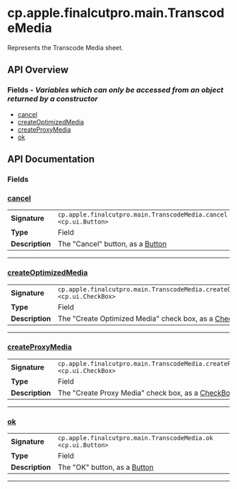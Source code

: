 # cp.apple.finalcutpro.main.TranscodeMedia

Represents the Transcode Media sheet.

## API Overview
### **Fields** - _Variables which can only be accessed from an object returned by a constructor_
 * [cancel](#cancel)
 * [createOptimizedMedia](#createoptimizedmedia)
 * [createProxyMedia](#createproxymedia)
 * [ok](#ok)


## API Documentation

### Fields


### [cancel](#cancel)

|                                             |                                                                                     |
| --------------------------------------------|-------------------------------------------------------------------------------------|
| **Signature**                               | `cp.apple.finalcutpro.main.TranscodeMedia.cancel <cp.ui.Button>`                                                                    |
| **Type**                                    | Field                                                                     |
| **Description**                             | The "Cancel" button, as a [Button](cp.ui.Button.md)                                                                     |

---

### [createOptimizedMedia](#createoptimizedmedia)

|                                             |                                                                                     |
| --------------------------------------------|-------------------------------------------------------------------------------------|
| **Signature**                               | `cp.apple.finalcutpro.main.TranscodeMedia.createOptimizedMedia <cp.ui.CheckBox>`                                                                    |
| **Type**                                    | Field                                                                     |
| **Description**                             | The "Create Optimized Media" check box, as a [CheckBox](cp.ui.CheckBox.md)                                                                     |

---

### [createProxyMedia](#createproxymedia)

|                                             |                                                                                     |
| --------------------------------------------|-------------------------------------------------------------------------------------|
| **Signature**                               | `cp.apple.finalcutpro.main.TranscodeMedia.createProxyMedia <cp.ui.CheckBox>`                                                                    |
| **Type**                                    | Field                                                                     |
| **Description**                             | The "Create Proxy Media" check box, as a [CheckBox](cp.ui.CheckBox.md)                                                                     |

---

### [ok](#ok)

|                                             |                                                                                     |
| --------------------------------------------|-------------------------------------------------------------------------------------|
| **Signature**                               | `cp.apple.finalcutpro.main.TranscodeMedia.ok <cp.ui.Button>`                                                                    |
| **Type**                                    | Field                                                                     |
| **Description**                             | The "OK" button, as a [Button](cp.ui.Button.md)                                                                     |

---
